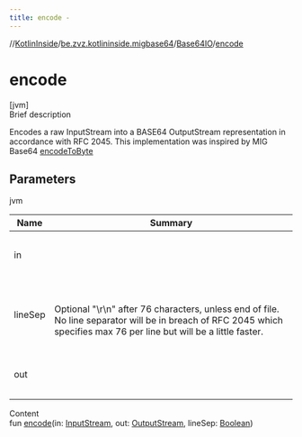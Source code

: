 ```yaml
---
title: encode -
---
```

//[KotlinInside](../../index.md)/[be.zvz.kotlininside.migbase64](../index.md)/[Base64IO](index.md)/[encode](encode.md)



# encode  
[jvm]  
Brief description  


Encodes a raw InputStream into a BASE64 OutputStream representation in accordance with RFC 2045. This implementation was inspired by MIG Base64 [encodeToByte](../-base64/encode-to-byte.md)



## Parameters  
  
jvm  
  
|  Name|  Summary| 
|---|---|
| in| <br><br><br><br>
| lineSep| <br><br>Optional "\r\n" after 76 characters, unless end of file. No line separator will be in breach of RFC 2045 which specifies max 76 per line but will be a little faster.<br><br>
| out| <br><br><br><br>
  
  
Content  
fun [encode](encode.md)(in: [InputStream](https://docs.oracle.com/javase/7/docs/api/java/io/InputStream.html), out: [OutputStream](https://docs.oracle.com/javase/7/docs/api/java/io/OutputStream.html), lineSep: [Boolean](https://kotlinlang.org/api/latest/jvm/stdlib/kotlin/-boolean/index.html))  



